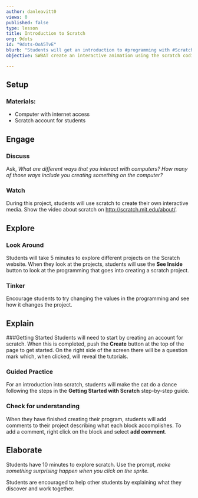 ```yaml
---
author: danleavitt0
views: 0
published: false
type: lesson
title: Introduction to Scratch
org: 9dots
id: "9dots-OoA5TvE"
blurb: "Students will get an introduction to #programming with #Scratch and create an interactive animation."
objective: SWBAT create an interactive animation using the scratch coding blocks

---
```


## Setup
### Materials:

- Computer with internet access
- Scratch account for students

## Engage
### Discuss
Ask, _What are different ways that you interact with computers? How many of those ways include you creating something on the computer?_

### Watch
During this project, students will use scratch to create their own interactive media. Show the video about scratch on http://scratch.mit.edu/about/. 

## Explore
### Look Around
Students will take 5 minutes to explore different projects on the Scratch website. When they look at the projects, students will use the **See Inside** button to look at the programming that goes into creating a scratch project. 

### Tinker
Encourage students to try changing the values in the programming and see how it changes the project.

## Explain
###Getting Started
Students will need to start by creating an account for scratch. When this is completed, push the **Create** button at the top of the page to get started.  On the right side of the screen there will be a question mark which, when clicked, will reveal the tutorials. 

### Guided Practice
For an introduction into scratch, students will make the cat do a dance following the steps in the **Getting Started with Scratch** step-by-step guide. 

### Check for understanding
When they have finished creating their program, students will add comments to their project describing what each block accomplishes. To add a comment, right click on the block and select **add comment**.

## Elaborate
Students have 10 minutes to explore scratch. Use the prompt, _make something surprising happen when you click on the sprite._

Students are encouraged to help other students by explaining what they discover and work together.
